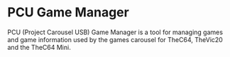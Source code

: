 # PCU Game Manager
PCU (Project Carousel USB) Game Manager is a tool for managing games and game information used by the games carousel for TheC64, TheVic20 and the TheC64 Mini.
